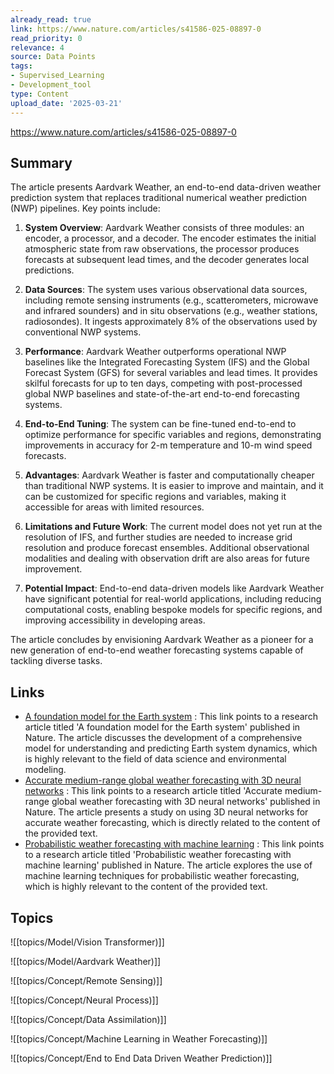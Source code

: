```yaml
---
already_read: true
link: https://www.nature.com/articles/s41586-025-08897-0
read_priority: 0
relevance: 4
source: Data Points
tags:
- Supervised_Learning
- Development_tool
type: Content
upload_date: '2025-03-21'
---
```


https://www.nature.com/articles/s41586-025-08897-0
## Summary

The article presents Aardvark Weather, an end-to-end data-driven weather prediction system that replaces traditional numerical weather prediction (NWP) pipelines. Key points include:

1. **System Overview**: Aardvark Weather consists of three modules: an encoder, a processor, and a decoder. The encoder estimates the initial atmospheric state from raw observations, the processor produces forecasts at subsequent lead times, and the decoder generates local predictions.

2. **Data Sources**: The system uses various observational data sources, including remote sensing instruments (e.g., scatterometers, microwave and infrared sounders) and in situ observations (e.g., weather stations, radiosondes). It ingests approximately 8% of the observations used by conventional NWP systems.

3. **Performance**: Aardvark Weather outperforms operational NWP baselines like the Integrated Forecasting System (IFS) and the Global Forecast System (GFS) for several variables and lead times. It provides skilful forecasts for up to ten days, competing with post-processed global NWP baselines and state-of-the-art end-to-end forecasting systems.

4. **End-to-End Tuning**: The system can be fine-tuned end-to-end to optimize performance for specific variables and regions, demonstrating improvements in accuracy for 2-m temperature and 10-m wind speed forecasts.

5. **Advantages**: Aardvark Weather is faster and computationally cheaper than traditional NWP systems. It is easier to improve and maintain, and it can be customized for specific regions and variables, making it accessible for areas with limited resources.

6. **Limitations and Future Work**: The current model does not yet run at the resolution of IFS, and further studies are needed to increase grid resolution and produce forecast ensembles. Additional observational modalities and dealing with observation drift are also areas for future improvement.

7. **Potential Impact**: End-to-end data-driven models like Aardvark Weather have significant potential for real-world applications, including reducing computational costs, enabling bespoke models for specific regions, and improving accessibility in developing areas.

The article concludes by envisioning Aardvark Weather as a pioneer for a new generation of end-to-end weather forecasting systems capable of tackling diverse tasks.
## Links

- [A foundation model for the Earth system](https://doi.org/10.1038/s41586-025-09005-y) : This link points to a research article titled 'A foundation model for the Earth system' published in Nature. The article discusses the development of a comprehensive model for understanding and predicting Earth system dynamics, which is highly relevant to the field of data science and environmental modeling.
- [Accurate medium-range global weather forecasting with 3D neural networks](https://doi.org/10.1038/s41586-023-06185-3) : This link points to a research article titled 'Accurate medium-range global weather forecasting with 3D neural networks' published in Nature. The article presents a study on using 3D neural networks for accurate weather forecasting, which is directly related to the content of the provided text.
- [Probabilistic weather forecasting with machine learning](https://doi.org/10.1038/s41586-024-08252-9) : This link points to a research article titled 'Probabilistic weather forecasting with machine learning' published in Nature. The article explores the use of machine learning techniques for probabilistic weather forecasting, which is highly relevant to the content of the provided text.

## Topics

![[topics/Model/Vision Transformer)]]

![[topics/Model/Aardvark Weather)]]

![[topics/Concept/Remote Sensing)]]

![[topics/Concept/Neural Process)]]

![[topics/Concept/Data Assimilation)]]

![[topics/Concept/Machine Learning in Weather Forecasting)]]

![[topics/Concept/End to End Data Driven Weather Prediction)]]
